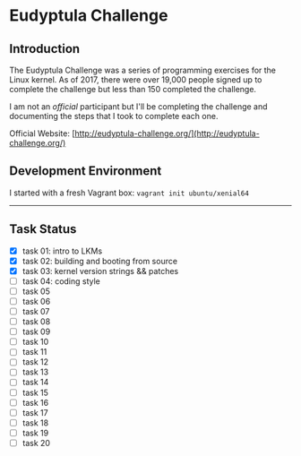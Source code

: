# Eudyptula Challenge

## Introduction

The Eudyptula Challenge was a series of programming exercises for the Linux kernel. As of 2017, there were over 19,000 people signed up to complete the challenge but less than 150 completed the challenge.

I am not an *official* participant but I'll be completing the challenge and documenting the steps that I took to complete each one.

Official Website: [http://eudyptula-challenge.org/](http://eudyptula-challenge.org/)

## Development Environment

I started with a fresh Vagrant box: `vagrant init ubuntu/xenial64`

___

## Task Status

- [x] task 01: intro to LKMs
- [x] task 02: building and booting from source
- [x] task 03: kernel version strings && patches
- [ ] task 04: coding style
- [ ] task 05
- [ ] task 06
- [ ] task 07
- [ ] task 08
- [ ] task 09
- [ ] task 10
- [ ] task 11
- [ ] task 12
- [ ] task 13
- [ ] task 14
- [ ] task 15
- [ ] task 16
- [ ] task 17
- [ ] task 18
- [ ] task 19
- [ ] task 20